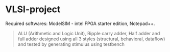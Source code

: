 # VLSI-project
Required softwares: ModelSIM - intel FPGA starter edition, Notepad++. 
>ALU (Arithmetic and Logic Unit), Ripple carry adder, Half adder and full adder designed using all 3 styles (structural, behavioral, dataflow) and tested by generating stimulus using testbench

